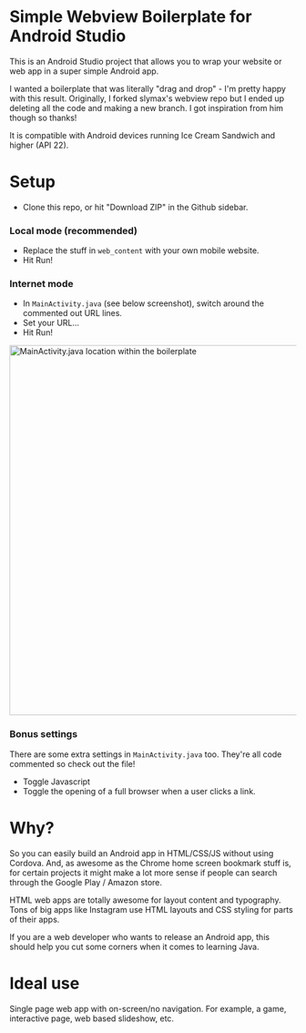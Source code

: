 # Simple Webview Boilerplate for Android Studio

This is an Android Studio project that allows you to wrap your website or web app in a super simple Android app.

I wanted a boilerplate that was literally "drag and drop" - I'm pretty happy with this result. Originally, I forked slymax's webview repo but I ended up deleting all the code and making a new branch. I got inspiration from him though so thanks!

It is compatible with Android devices running Ice Cream Sandwich and higher (API 22).

# Setup
- Clone this repo, or hit "Download ZIP" in the Github sidebar.

### Local mode (recommended)
- Replace the stuff in `web_content` with your own mobile website.
- Hit Run!

### Internet mode
- In `MainActivity.java` (see below screenshot), switch around the commented out URL lines.
- Set your URL...
- Hit Run!

<img src="https://github.com/nabilfreeman/android-webview-boilerplate/raw/master/readme-screenshots/files.png" alt="MainActivity.java location within the boilerplate" width="650">

### Bonus settings

There are some extra settings in `MainActivity.java` too. They're all code commented so check out the file!

- Toggle Javascript
- Toggle the opening of a full browser when a user clicks a link.

# Why?

So you can easily build an Android app in HTML/CSS/JS without using Cordova. And, as awesome as the Chrome home screen bookmark stuff is, for certain projects it might make a lot more sense if people can search through the Google Play / Amazon store.

HTML web apps are totally awesome for layout content and typography. Tons of big apps like Instagram use HTML layouts and CSS styling for parts of their apps.

If you are a web developer who wants to release an Android app, this should help you cut some corners when it comes to learning Java.

# Ideal use

Single page web app with on-screen/no navigation. For example, a game, interactive page, web based slideshow, etc.
